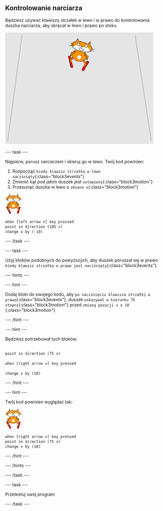 ## Kontrolowanie narciarza

Będziesz używać klawiszy strzałek w lewo i w prawo do kontrolowania duszka narciarza, aby skręcał w lewo i prawo po stoku.

![narciarz w ruchu](images/skier_moving.gif)

--- task ---

Najpierw, porusz narciarzem i skieruj go w lewo. Twój kod powinien:

1. Rozpocząć `kiedy klawisz strzałka w lewo naciśnięty`{:class="block3events"}
1. Zmienić kąt pod jakim duszek jest `ustawiony`{:class="block3motion"}
1. Przesunąć duszka w lewo o `zmiana x`{:class="block3motion"}

![duszek narciarza](images/skier_sprite_small.png)

```blocks3
when [left arrow v] key pressed
point in direction (105 v)
change x by (-10)
```

--- /task ---

--- task ---

Użyj bloków podobnych do powyższych, aby duszek poruszał się w prawo `kiedy klawisz strzałka w prawo jest naciśnięty`{:class="block3events"}.

--- hints ---

--- hint ---

Dodaj bloki do swojego kodu, aby `po naciśnięciu klawisza strzałki w prawo`{:class="block3events"}, duszek `wskazywał w kierunku 75 stopni`{:class="block3motion"} przed `zmianą pozycji x o 10` {:class="block3motion"}

--- /hint ---

--- hint ---

Będziesz potrzebował tych bloków:

```blocks3

point in direction (75 v)

when [right arrow v] key pressed

change x by (10)
```

--- /hint ---

--- hint ---

Twój kod powinien wyglądać tak:

![duszek narciarza](images/skier_sprite_small.png)

```blocks3
when [right arrow v] key pressed
point in direction (75 v)
change x by (10)
```

--- /hint ---

--- /hints ---

--- /task ---

--- task ---

Przetestuj swój program

--- /task ---
